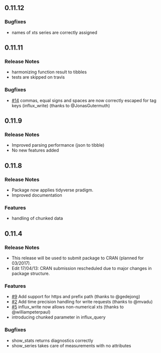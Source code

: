 ## 0.11.12

### Bugfixes

- names of xts series are correctly assigned

## 0.11.11

### Release Notes

- harmonizing function result to tibbles 
- tests are skipped on travis

### Bugfixes

- [#14](https://github.com/dleutnant/influxdbr/pull/14) commas, equal signs and spaces are now correctly escaped for tag keys (influx_write) (thanks to @JonasGutermuth)

## 0.11.9

### Release Notes

- Improved parsing performance (json to tibble)
- No new features added

## 0.11.8

### Release Notes

- Package now applies tidyverse pradigm.
- Improved documentation

### Features

- handling of chunked data 

## 0.11.4

### Release Notes

- This release will be used to submit package to CRAN (planned for 03/2017).
- Edit 17/04/13: CRAN submission rescheduled due to major changes in package structure.

### Features

- [#9](https://github.com/dleutnant/influxdbr/pull/9) Add support for https and prefix path (thanks to @gedejong)
- [#2](https://github.com/dleutnant/influxdbr/pull/2) Add time precision handling for write requests (thanks to @mvadu)
- [#5](https://github.com/dleutnant/influxdbr/pull/5) influx_write now allows non-numerical xts (thanks to @williampeterpaul)
- introducing chunked parameter in influx_query 

### Bugfixes

- show_stats returns diagnostics correctly
- show_series takes care of measurements with no attributes


